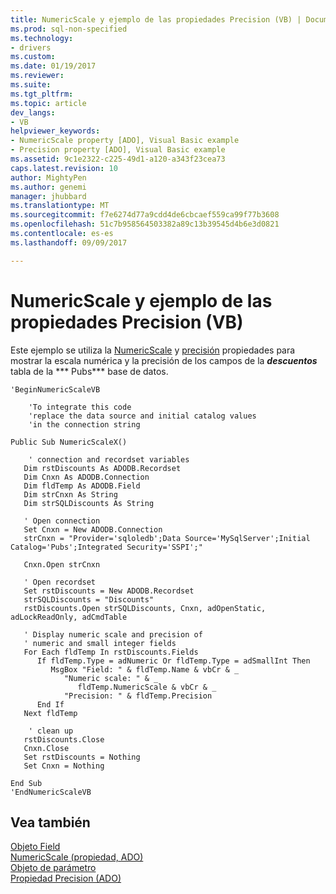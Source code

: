 ```yaml
---
title: NumericScale y ejemplo de las propiedades Precision (VB) | Documentos de Microsoft
ms.prod: sql-non-specified
ms.technology:
- drivers
ms.custom: 
ms.date: 01/19/2017
ms.reviewer: 
ms.suite: 
ms.tgt_pltfrm: 
ms.topic: article
dev_langs:
- VB
helpviewer_keywords:
- NumericScale property [ADO], Visual Basic example
- Precision property [ADO], Visual Basic example
ms.assetid: 9c1e2322-c225-49d1-a120-a343f23cea73
caps.latest.revision: 10
author: MightyPen
ms.author: genemi
manager: jhubbard
ms.translationtype: MT
ms.sourcegitcommit: f7e6274d77a9cdd4de6cbcaef559ca99f77b3608
ms.openlocfilehash: 51c7b958564503382a89c13b39545d4b6e3d0821
ms.contentlocale: es-es
ms.lasthandoff: 09/09/2017

---
```

# <a name="numericscale-and-precision-properties-example-vb"></a>NumericScale y ejemplo de las propiedades Precision (VB)
Este ejemplo se utiliza la [NumericScale](../../../ado/reference/ado-api/numericscale-property-ado.md) y [precisión](../../../ado/reference/ado-api/precision-property-ado.md) propiedades para mostrar la escala numérica y la precisión de los campos de la ***descuentos*** tabla de la *** Pubs*** base de datos.  
  
```  
'BeginNumericScaleVB  
  
    'To integrate this code  
    'replace the data source and initial catalog values  
    'in the connection string  
  
Public Sub NumericScaleX()  
  
    ' connection and recordset variables  
   Dim rstDiscounts As ADODB.Recordset  
   Dim Cnxn As ADODB.Connection  
   Dim fldTemp As ADODB.Field  
   Dim strCnxn As String  
   Dim strSQLDiscounts As String  
  
   ' Open connection  
   Set Cnxn = New ADODB.Connection  
   strCnxn = "Provider='sqloledb';Data Source='MySqlServer';Initial Catalog='Pubs';Integrated Security='SSPI';"  
  
   Cnxn.Open strCnxn  
  
   ' Open recordset  
   Set rstDiscounts = New ADODB.Recordset  
   strSQLDiscounts = "Discounts"  
   rstDiscounts.Open strSQLDiscounts, Cnxn, adOpenStatic, adLockReadOnly, adCmdTable  
  
   ' Display numeric scale and precision of  
   ' numeric and small integer fields  
   For Each fldTemp In rstDiscounts.Fields  
      If fldTemp.Type = adNumeric Or fldTemp.Type = adSmallInt Then  
         MsgBox "Field: " & fldTemp.Name & vbCr & _  
            "Numeric scale: " & _  
               fldTemp.NumericScale & vbCr & _  
            "Precision: " & fldTemp.Precision  
      End If  
   Next fldTemp  
  
    ' clean up  
   rstDiscounts.Close  
   Cnxn.Close  
   Set rstDiscounts = Nothing  
   Set Cnxn = Nothing  
  
End Sub  
'EndNumericScaleVB  
```  
  
## <a name="see-also"></a>Vea también  
 [Objeto Field](../../../ado/reference/ado-api/field-object.md)   
 [NumericScale (propiedad, ADO)](../../../ado/reference/ado-api/numericscale-property-ado.md)   
 [Objeto de parámetro](../../../ado/reference/ado-api/parameter-object.md)   
 [Propiedad Precision (ADO)](../../../ado/reference/ado-api/precision-property-ado.md)
